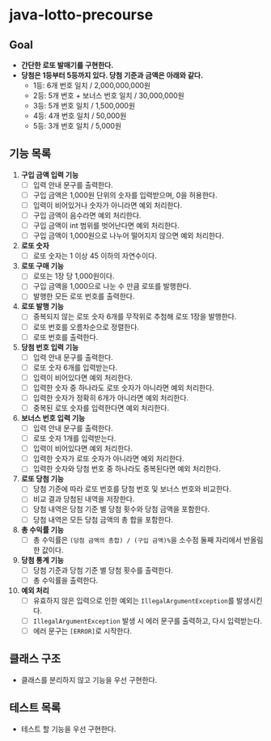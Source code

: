 # java-lotto-precourse

## Goal

- **간단한 로또 발매기를 구현한다.**
- **당첨은 1등부터 5등까지 있다. 당첨 기준과 금액은 아래와 같다.**
    - 1등: 6개 번호 일치 / 2,000,000,000원
    - 2등: 5개 번호 + 보너스 번호 일치 / 30,000,000원
    - 3등: 5개 번호 일치 / 1,500,000원
    - 4등: 4개 번호 일치 / 50,000원
    - 5등: 3개 번호 일치 / 5,000원

## 기능 목록

1. **구입 금액 입력 기능**
    - [ ] 입력 안내 문구를 출력한다.
    - [ ] 구입 금액은 1,000원 단위의 숫자를 입력받으며, 0을 허용한다.
    - [ ] 입력이 비어있거나 숫자가 아니라면 예외 처리한다.
    - [ ] 구입 금액이 음수라면 예외 처리한다.
    - [ ] 구입 금액이 int 범위를 벗어난다면 예외 처리한다.
    - [ ] 구입 금액이 1,000원으로 나누어 떨어지지 않으면 예외 처리한다.
2. **로또 숫자**
    - [ ] 로또 숫자는 1 이상 45 이하의 자연수이다.
3. **로또 구매 기능**
    - [ ] 로또는 1장 당 1,000원이다.
    - [ ] 구입 금액을 1,000으로 나눈 수 만큼 로또를 발행한다.
    - [ ] 발행한 모든 로또 번호를 출력한다.
4. **로또 발행 기능**
    - [ ] 중복되지 않는 로또 숫자 6개를 무작위로 추첨해 로또 1장을 발행한다.
    - [ ] 로또 번호를 오름차순으로 정렬한다.
    - [ ] 로또 번호를 출력한다.
5. **당첨 번호 입력 기능**
    - [ ] 입력 안내 문구를 출력한다.
    - [ ] 로또 숫자 6개를 입력받는다.
    - [ ] 입력이 비어있다면 예외 처리한다.
    - [ ] 입력한 숫자 중 하나라도 로또 숫자가 아니라면 예외 처리한다.
    - [ ] 입력한 숫자가 정확히 6개가 아니라면 예외 처리한다.
    - [ ] 중복된 로또 숫자를 입력한다면 예외 처리한다.
6. **보너스 번호 입력 기능**
    - [ ] 입력 안내 문구를 출력한다.
    - [ ] 로또 숫자 1개를 입력받는다.
    - [ ] 입력이 비어있다면 예외 처리한다.
    - [ ] 입력한 숫자가 로또 숫자가 아니라면 예외 처리한다.
    - [ ] 입력한 숫자와 당첨 번호 중 하나라도 중복된다면 예외 처리한다.
7. **로또 당첨 기능**
    - [ ] 당첨 기준에 따라 로또 번호를 당첨 번호 및 보너스 번호와 비교한다.
    - [ ] 비교 결과 당첨된 내역을 저장한다.
    - [ ] 당첨 내역은 당첨 기준 별 당첨 횟수와 당첨 금액을 포함한다.
    - [ ] 당첨 내역은 모든 당첨 금액의 총 합을 포함한다.
8. **총 수익률 기능**
    - [ ] 총 수익률은 `(당첨 금액의 총합) / (구입 금액)%`을 소수점 둘째 자리에서 반올림한 값이다.
9. **당첨 통계 기능**
    - [ ] 당첨 기준과 당첨 기준 별 당첨 횟수를 출력한다.
    - [ ] 총 수익률을 출력한다.
10. **예외 처리**
    - [ ] 유효하지 않은 입력으로 인한 예외는 `IllegalArgumentException`를 발생시킨다.
    - [ ] `IllegalArgumentException` 발생 시 에러 문구를 출력하고, 다시 입력받는다.
    - [ ] 에러 문구는 `[ERROR]`로 시작한다.

## 클래스 구조

- 클래스를 분리하지 않고 기능을 우선 구현한다.

## 테스트 목록

- 테스트 할 기능을 우선 구현한다.